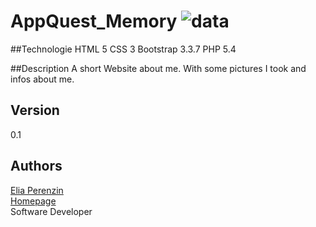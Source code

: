 # AppQuest_Memory ![data](https://img.shields.io/badge/Status-development-orange.svg)

##Technologie
HTML 5 
CSS 3
Bootstrap 3.3.7
PHP 5.4

##Description
A short Website about me. With some pictures I took and infos about me.

## Version
0.1

## Authors 
[Elia Perenzin](https://github.com/zperee)  
[Homepage](http://eliaperenzin.ch/)  
Software Developer
